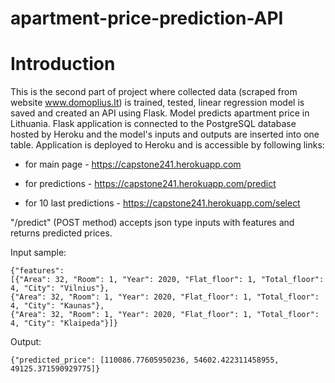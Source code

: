 # apartment-price-prediction-API
# Introduction

This is the second part of project where collected data (scraped from website www.domoplius.lt) is trained, tested, linear regression model is saved and created an API using Flask.
Model predicts apartment price in Lithuania. Flask application is connected to the PostgreSQL database hosted by Heroku and the model's inputs and outputs are inserted into one table.
Application is deployed  to Heroku and is accessible by following links:

 * for main page - https://capstone241.herokuapp.com
 
 * for predictions - https://capstone241.herokuapp.com/predict
 
 * for 10 last predictions - https://capstone241.herokuapp.com/select
 
"/predict" (POST method) accepts json type inputs with features and returns predicted prices.

 Input sample: 

    {"features": 
    [{"Area": 32, "Room": 1, "Year": 2020, "Flat_floor": 1, "Total_floor": 4, "City": "Vilnius"}, 
    {"Area": 32, "Room": 1, "Year": 2020, "Flat_floor": 1, "Total_floor": 4, "City": "Kaunas"}, 
    {"Area": 32, "Room": 1, "Year": 2020, "Flat_floor": 1, "Total_floor": 4, "City": "Klaipeda"}]}

Output:

    {"predicted_price": [110086.77605950236, 54602.422311458955, 49125.371590929775]}
